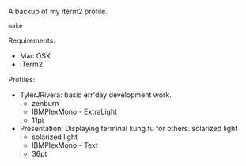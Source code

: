 A backup of my iterm2 profile.

```
make
```

Requirements:

* Mac OSX
* iTerm2

Profiles:

* TylerJRivera: basic err'day development work.
  * zenburn
  * IBMPlexMono - ExtraLight
  * 11pt
* Presentation: Displaying terminal kung fu for others. solarized light
  * solarized light
  * IBMPlexMono - Text
  * 36pt
